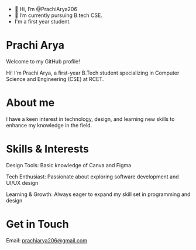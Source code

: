- 👋 Hi, I’m @PrachiArya206
- 🌱 I’m currently pursuing B.tech CSE.
- I'm a first year student.
<!-- - 👀 I’m interested in ...

- 💞️ I’m looking to collaborate on ...
 - 📫 How to reach me ...
  - 😄 Pronouns: ...
- ⚡ Fun fact: ... //

<!---
PrachiArya206/PrachiArya206 is a ✨ special ✨ repository because its `README.md` (this file) appears on your GitHub profile.
You can click the Preview link to take a look at your changes.
--->

# Prachi Arya

Welcome to my GitHub profile! 

 Hi! I'm Prachi Arya, a first-year B.Tech student specializing in Computer Science and Engineering (CSE) at RCET.
# About me

 I have a keen interest in technology, design, and learning new skills to enhance my knowledge in the field.

# Skills & Interests

 Design Tools:
Basic knowledge of Canva and Figma

 Tech Enthusiast:
Passionate about exploring software development and UI/UX design

 Learning & Growth:
Always eager to expand my skill set in programming and design

# Get in Touch 

Email: prachiarya206@gmail.com

